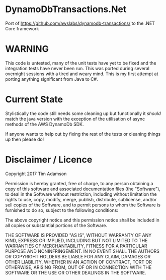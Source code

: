 # DynamoDbTransactions.Net
Port of https://github.com/awslabs/dynamodb-transactions/ to the .NET Core framework

# WARNING
This code is untested, many of the unit tests have yet to be fixed and the integration tests have never been run.
This was ported during several overnight sessions with a tired and weary mind. This is my first attempt at porting
anything significant from Java to C#. 

# Current State
Stylistically the code still needs some cleaning up but functionally it *should* match the java 
version with the exception of the utilisation of async methods of the AWS DynamoDb SDK.

If anyone wants to help out by fixing the rest of the tests or cleaning things up then please do!


# Disclaimer / Licence
Copyright 2017 Tim Adamson

Permission is hereby granted, free of charge, to any person obtaining a copy of this software and associated documentation 
files (the "Software"), to deal in the Software without restriction, including without limitation the rights to use, copy, 
modify, merge, publish, distribute, sublicense, and/or sell copies of the Software, and to permit persons to whom the Software 
is furnished to do so, subject to the following conditions:

The above copyright notice and this permission notice shall be included in all copies or substantial portions of the Software.

THE SOFTWARE IS PROVIDED "AS IS", WITHOUT WARRANTY OF ANY KIND, EXPRESS OR IMPLIED, INCLUDING BUT NOT LIMITED TO THE WARRANTIES 
OF MERCHANTABILITY, FITNESS FOR A PARTICULAR PURPOSE AND NONINFRINGEMENT. IN NO EVENT SHALL THE AUTHORS OR COPYRIGHT HOLDERS BE 
LIABLE FOR ANY CLAIM, DAMAGES OR OTHER LIABILITY, WHETHER IN AN ACTION OF CONTRACT, TORT OR OTHERWISE, ARISING FROM, OUT OF OR 
IN CONNECTION WITH THE SOFTWARE OR THE USE OR OTHER DEALINGS IN THE SOFTWARE.
